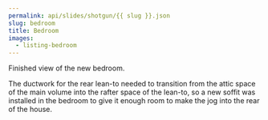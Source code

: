 ```yaml
---
permalink: api/slides/shotgun/{{ slug }}.json
slug: bedroom
title: Bedroom
images:
  - listing-bedroom
---
```

Finished view of the new bedroom.

The ductwork for the rear lean-to needed to transition from the attic space of the main volume into the rafter space of the lean-to, so a new soffit was installed in the bedroom to give it enough room to make the jog into the rear of the house.